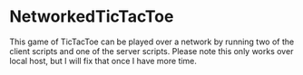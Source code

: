 # NetworkedTicTacToe
This game of TicTacToe can be played over a network by running two of the client scripts and one of the server scripts.
Please note this only works over local host, but I will fix that once I have more time.

